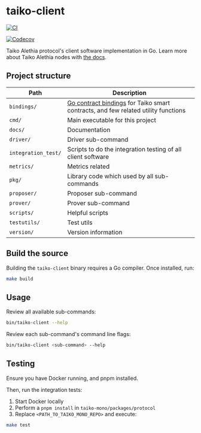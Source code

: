 # taiko-client

[![CI](https://github.com/taikoxyz/taiko-mono/actions/workflows/taiko-client--test.yml/badge.svg)](https://github.com/taikoxyz/taiko-mono/actions/workflows/taiko-client--test.yml)

[![Codecov](https://codecov.io/gh/taikoxyz/taiko-mono/graph/badge.svg?&token=E468X2PTJC&flag=taiko-client)](https://codecov.io/gh/taikoxyz/taiko-mono/packages/taiko-client)

Taiko Alethia protocol's client software implementation in Go. Learn more about Taiko Alethia nodes with [the docs](https://docs.taiko.xyz/taiko-alethia-protocol/protocol-architecture/taiko-alethia-nodes).

## Project structure

| Path                | Description                                                                                                                              |
| ------------------- | ---------------------------------------------------------------------------------------------------------------------------------------- |
| `bindings/`         | [Go contract bindings](https://geth.ethereum.org/docs/dapp/native-bindings) for Taiko smart contracts, and few related utility functions |
| `cmd/`              | Main executable for this project                                                                                                         |
| `docs/`             | Documentation                                                                                                                            |
| `driver/`           | Driver sub-command                                                                                                                       |
| `integration_test/` | Scripts to do the integration testing of all client software                                                                             |
| `metrics/`          | Metrics related                                                                                                                          |
| `pkg/`              | Library code which used by all sub-commands                                                                                              |
| `proposer/`         | Proposer sub-command                                                                                                                     |
| `prover/`           | Prover sub-command                                                                                                                       |
| `scripts/`          | Helpful scripts                                                                                                                          |
| `testutils/`        | Test utils                                                                                                                               |
| `version/`          | Version information                                                                                                                      |

## Build the source

Building the `taiko-client` binary requires a Go compiler. Once installed, run:

```sh
make build
```

## Usage

Review all available sub-commands:

```sh
bin/taiko-client --help
```

Review each sub-command's command line flags:

```sh
bin/taiko-client <sub-command> --help
```

## Testing

Ensure you have Docker running, and pnpm installed.

Then, run the integration tests:

1. Start Docker locally
2. Perform a `pnpm install` in `taiko-mono/packages/protocol`
3. Replace `<PATH_TO_TAIKO_MONO_REPO>` and execute:

```sh
make test
```
